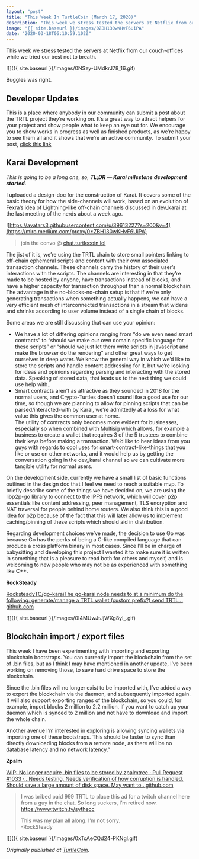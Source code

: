 ```yaml
---
layout: "post"
title: "This Week In TurtleCoin (March 17, 2020)"
description: "This week we stress tested the servers at Netflix from our couch-offices while we tried our best not to breath. This is a place where anybody in our community can submit a post about the TRTL project…"
image: "{{ site.baseurl }}/images/0ZBH130wKHvF6UiPA"
date: "2020-03-18T06:10:59.102Z"
---
```


This week we stress tested the servers at Netflix from our couch-offices while we tried our best not to breath.

![]({{ site.baseurl }}/images/0NSzy-UMdkrJ78_16.gif)

Buggles was right.

## Developer Updates

This is a place where anybody in our community can submit a post about the TRTL project they’re working on. It’s a great way to attract helpers for your project and show people what to keep an eye out for. We encourage you to show works in progress as well as finished products, as we’re happy to see them all and it shows that we’re an active community. To submit your post, [click this link](https://goo.gl/forms/BNaRYkUmOVOa1apQ2)

## Karai Development

_This is going to be a long one, so,_ **_TL;DR — Karai milestone development started._**

I uploaded a design-doc for the construction of Karai. It covers some of the basic theory for how the side-channels will work, based on an evolution of Fexra’s idea of Lightning-like off-chain channels discussed in dev_karai at the last meeting of the nerds about a week ago.

![https://avatars3.githubusercontent.com/u/39613227?s=200&v=4](https://miro.medium.com/proxy/0*ZBH130wKHvF6UiPA)

> join the convo @ [chat.turtlecoin.lol](http://chat.turtlecoin.lol/)

The jist of it is, we’re using the TRTL chain to store small pointers linking to off-chain ephemeral scripts and content with their own associated transaction channels. These channels carry the history of their user’s interactions with the scripts. The channels are interesting in that they’re made to be hosted by anyone, have transactions instead of blocks, and have a higher capacity for transaction throughput than a normal blockchain. The advantage in the no-blocks-no-chain setup is that if we’re only generating transactions when something actually happens, we can have a very efficient mesh of interconnected transactions in a stream that widens and shrinks according to user volume instead of a single chain of blocks.

Some areas we are still discussing that can use your opinion:

- We have a lot of differing opinions ranging from “do we even need smart contracts” to “should we make our own domain specific language for these scripts” or “should we just let them write scripts in javascript and make the browser do the rendering” and other great ways to get ourselves in deep water. We know the general way in which we’d like to store the scripts and handle content addressing for it, but we’re looking for ideas and opinions regarding parsing and interacting with the stored data. Speaking of stored data, that leads us to the next thing we could use help with..
- Smart contracts aren’t as attractive as they sounded in 2018 for the normal users, and Crypto-Turtles doesn’t sound like a good use for our time, so though we are planning to allow for pinning scripts that can be parsed/interacted-with by Karai, we’re admittedly at a loss for what value this gives the common user at home.  
  The utility of contracts only becomes more evident for businesses, especially so when combined with Multisig which allows, for example a business to create a wallet that requires 3 of the 5 trustees to combine their keys before making a transaction. We’d like to hear ideas from you guys with regards to cool uses for smart-contract-like-things that you like or use on other networks, and it would help us by getting the conversation going in the dev_karai channel so we can cultivate more tangible utility for normal users.

On the development side, currently we have a small list of basic functions outlined in the design doc that I feel we need to reach a suitable mvp. To briefly describe some of the things we have decided on, we are using the libp2p-go library to connect to the IPFS network, which will cover p2p essentials like content addressing, peer management, TLS encryption and NAT traversal for people behind home routers. We also think this is a good idea for p2p because of the fact that this will later allow us to implement caching/pinning of these scripts which should aid in distribution.

Regarding development choices we’ve made, the decision to use Go was because Go has the perks of being a C-like compiled language that can produce a cross platform binary in most cases. Since I’ll be in charge of babysitting and developing this project I wanted it to make sure it is written in something that is a pleasure to read both for others and myself, and is welcoming to new people who may not be as experienced with something like C++.

**RockSteady**

[RocksteadyTC/go-karaiThe go-karai node needs to at a minimum do the following: generate/manage a TRTL wallet (custom prefix?) send TRTL…github.com](https://github.com/RocksteadyTC/go-karai/blob/master/docs/DESIGN.md)

![]({{ site.baseurl }}/images/0I4MUwJtJjWXg8yI\_.gif)

## Blockchain import / export files

This week I have been experimenting with importing and exporting blockchain bootstraps. You can currently import the blockchain from the set of .bin files, but as I think I may have mentioned in another update, I’ve been working on removing those, to save hard drive space to store the blockchain.

Since the .bin files will no longer exist to be imported with, I’ve added a way to export the blockchain via the daemon, and subsequently imported again. It will also support exporting ranges of the blockchain, so you could, for example, import blocks 2 million to 2.2 million, if you want to catch up your daemon which is synced to 2 million and not have to download and import the whole chain.

Another avenue I’m interested in exploring is allowing syncing wallets via importing one of these bootstraps. This should be faster to sync than directly downloading blocks from a remote node, as there will be no database latency and no network latency.”

**Zpalm**

[WIP: No longer require .bin files to be stored by zpalmtree · Pull Request #1033 ·…Needs testing. Needs verification of how corruption is handled. Should save a large amount of disk space. May want to…github.com](https://github.com/turtlecoin/turtlecoin/pull/1033)

> I was bribed paid 999 TRTL to place this ad for a twitch channel here from a guy in the chat. So long suckers, I’m retired now. <https://www.twitch.tv/sythecc>
>
> This was my plan all along. I’m not sorry.  
> \-RockSteady

![]({{ site.baseurl }}/images/0xTcAeCQd24-PKNgl.gif)

_Originally published at_ [_TurtleCoin_](http://blog.turtlecoin.lol/archives/this-week-in-turtlecoin-march-17-2020/)_._
